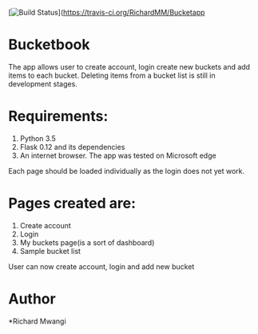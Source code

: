 [![Build Status](https://travis-ci.org/RichardMM/Bucketapp.svg?branch=master)](https://travis-ci.org/RichardMM/Bucketapp
# Bucketbook
The app allows user to create account, login create new buckets and add items to each bucket. Deleting items from a bucket list is still in development stages.

# Requirements:
1. Python 3.5 
2. Flask 0.12 and its dependencies
3. An internet browser. The app was tested on Microsoft edge

Each page should be loaded individually as the login does not yet work.

# Pages created are:
  1. Create account
  2. Login
  3. My buckets page(is a sort of dashboard) 
  4. Sample bucket list 
  
User can now create account, login and add new bucket

# Author
*Richard Mwangi

